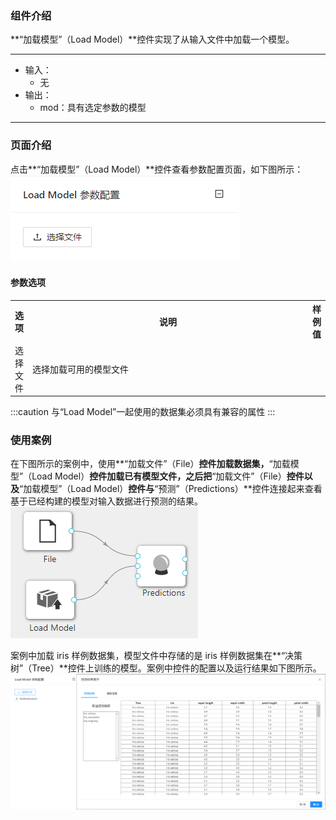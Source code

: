 ### 组件介绍
**“加载模型”（Load Model）**控件实现了从输入文件中加载一个模型。

<hr/>

- 输入：
  - 无
- 输出：
  - mod：具有选定参数的模型

<hr/>


### 页面介绍
点击**“加载模型”（Load Model）**控件查看参数配置页面，如下图所示：  
[ ![](/img/aistudio/io/load-model/param.png) ](/img/aistudio/io/load-model/param.png)

#### 参数选项
<table>
  <tr>
    <th>选项</th>
    <th width="650">说明</th>
    <th>样例值</th>
  </tr>
  <tr>
      <td>选择文件</td> 
      <td>
      选择加载可用的模型文件
      </td> 
      <td></td>
  </tr>
</table>

:::caution
与“Load Model”一起使用的数据集必须具有兼容的属性
:::

### 使用案例
在下图所示的案例中，使用**“加载文件”（File）**控件加载数据集，**“加载模型”（Load Model）**控件加载已有模型文件，之后把**“加载文件”（File）**控件以及**“加载模型”（Load Model）**控件与**“预测”（Predictions）**控件连接起来查看基于已经构建的模型对输入数据进行预测的结果。  
[ ![](/img/aistudio/io/load-model/workflow.png) ](/img/aistudio/io/load-model/workflow.png)

案例中加载 iris 样例数据集，模型文件中存储的是 iris 样例数据集在**“决策树”（Tree）**控件上训练的模型。案例中控件的配置以及运行结果如下图所示。  
[ ![](/img/aistudio/io/load-model/workflow-result.png) ](/img/aistudio/io/load-model/workflow-result.png)